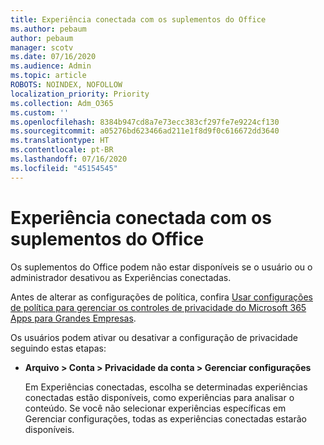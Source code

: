 ```yaml
---
title: Experiência conectada com os suplementos do Office
ms.author: pebaum
author: pebaum
manager: scotv
ms.date: 07/16/2020
ms.audience: Admin
ms.topic: article
ROBOTS: NOINDEX, NOFOLLOW
localization_priority: Priority
ms.collection: Adm_O365
ms.custom: ''
ms.openlocfilehash: 8384b947cd8a7e73ecc383cf297fe7e9224cf130
ms.sourcegitcommit: a05276bd623466ad211e1f8d9f0c616672dd3640
ms.translationtype: HT
ms.contentlocale: pt-BR
ms.lasthandoff: 07/16/2020
ms.locfileid: "45154545"
---
```

# <a name="connected-experience-with-office-add-ins"></a>Experiência conectada com os suplementos do Office

Os suplementos do Office podem não estar disponíveis se o usuário ou o administrador desativou as Experiências conectadas.

Antes de alterar as configurações de política, confira [Usar configurações de política para gerenciar os controles de privacidade do Microsoft 365 Apps para Grandes Empresas](https://docs.microsoft.com/deployoffice/privacy/manage-privacy-controls).

Os usuários podem ativar ou desativar a configuração de privacidade seguindo estas etapas:

- **Arquivo > Conta > Privacidade da conta > Gerenciar configurações** 

    Em Experiências conectadas, escolha se determinadas experiências conectadas estão disponíveis, como experiências para analisar o conteúdo. Se você não selecionar experiências específicas em Gerenciar configurações, todas as experiências conectadas estarão disponíveis.
